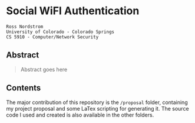 # Social WiFI Authentication
    Ross Nordstrom
    University of Colorado - Colorado Springs
    CS 5910 - Computer/Network Security

## Abstract
> Abstract goes here

## Contents
The major contribution of this repository is the `/proposal` folder, containing my project proposal and some LaTex scripting for generating it. The source code I used and created is also available in the other folders.
